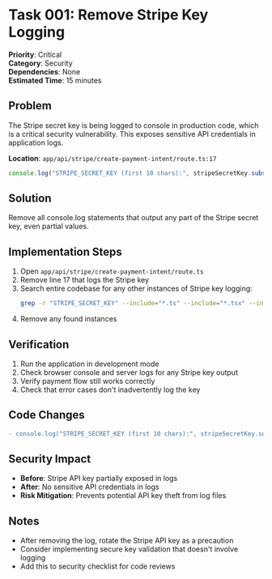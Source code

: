 # Task 001: Remove Stripe Key Logging

**Priority**: Critical  
**Category**: Security  
**Dependencies**: None  
**Estimated Time**: 15 minutes  

## Problem

The Stripe secret key is being logged to console in production code, which is a critical security vulnerability. This exposes sensitive API credentials in application logs.

**Location**: `app/api/stripe/create-payment-intent/route.ts:17`

```typescript
console.log("STRIPE_SECRET_KEY (first 10 chars):", stripeSecretKey.substring(0, 10) + "...");
```

## Solution

Remove all console.log statements that output any part of the Stripe secret key, even partial values.

## Implementation Steps

1. Open `app/api/stripe/create-payment-intent/route.ts`
2. Remove line 17 that logs the Stripe key
3. Search entire codebase for any other instances of Stripe key logging:
   ```bash
   grep -r "STRIPE_SECRET_KEY" --include="*.ts" --include="*.tsx" --include="*.js"
   ```
4. Remove any found instances

## Verification

1. Run the application in development mode
2. Check browser console and server logs for any Stripe key output
3. Verify payment flow still works correctly
4. Check that error cases don't inadvertently log the key

## Code Changes

```diff
- console.log("STRIPE_SECRET_KEY (first 10 chars):", stripeSecretKey.substring(0, 10) + "...");
```

## Security Impact

- **Before**: Stripe API key partially exposed in logs
- **After**: No sensitive API credentials in logs
- **Risk Mitigation**: Prevents potential API key theft from log files

## Notes

- After removing the log, rotate the Stripe API key as a precaution
- Consider implementing secure key validation that doesn't involve logging
- Add this to security checklist for code reviews